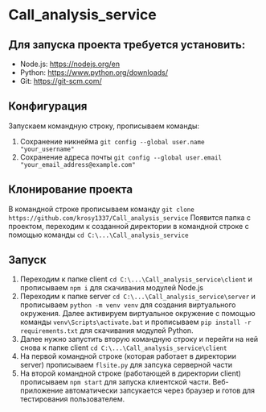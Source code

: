 # Call_analysis_service

## Для запуска проекта требуется установить:
- Node.js:   https://nodejs.org/en
- Python:    https://www.python.org/downloads/
- Git:       https://git-scm.com/

## Конфигурация
Запускаем командную строку, прописываем команды:
1. Сохранение никнейма `git config --global user.name "your_username"`
2. Сохранение адреса почты `git config --global user.email "your_email_address@example.com"`

## Клонирование проекта
В командной строке прописываем команду `git clone  https://github.com/krosy1337/Call_analysis_service`
Появится папка с проектом, переходим к созданной директории в командной строке с помощью команды `cd C:\...\Call_analysis_service`

## Запуск
1. Переходим к папке client `cd C:\...\Call_analysis_service\client` и прописываем `npm i` для скачивания модулей Node.js
2. Переходим к папке server `cd C:\...\Call_analysis_service\server` и прописываем `python -m venv venv` для создания виртуального окружения. Далее активируем виртуальное окружение с помощью команды `venv\Scripts\activate.bat` и прописываем `pip install -r requirements.txt` для скачивания модулей Python.
3. Далее нужно запустить вторую командную  строку и перейти на ней снова к папке client `cd C:\...\Call_analysis_service\client`
4. На первой командной строке (которая работает в директории server) прописываем `flsite.py` для запсука серверной части
5. На второй командной строке (работающей в директории client) прописываем `npm start` для запуска клиентской части. Веб-приложение
автоматически запсукается через браузер и готов для тестирования пользователем.
